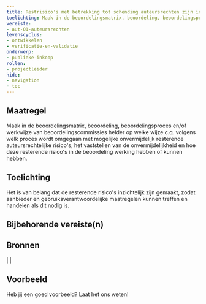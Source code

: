 ```yaml
---
title: Restrisico's met betrekking tot schending auteursrechten zijn inzichtelijk gemaakt
toelichting: Maak in de beoordelingsmatrix, beoordeling, beoordelingsproces en/of werkwijze van beoordelingscommissies helder op welke wijze c.q. volgens welk proces wordt omgegaan met mogelijke onvermijdelijk resterende auteursrechtelijke risico's, het vaststellen van de onvermijdelijkheid en hoe deze resterende risico's in de beoordeling werking hebben of kunnen hebben.
vereiste:
- aut-01-auteursrechten
levenscyclus:
- ontwikkelen
- verificatie-en-validatie
onderwerp:
- publieke-inkoop
rollen:
- projectleider
hide:
- navigation
- toc
---
```


<!-- tags -->
## Maatregel

Maak in de beoordelingsmatrix, beoordeling, beoordelingsproces en/of werkwijze van beoordelingscommissies helder op welke wijze c.q.
volgens welk proces wordt omgegaan met mogelijke onvermijdelijk resterende auteursrechtelijke risico's, het vaststellen van de onvermijdelijkheid en hoe deze resterende risico's in de beoordeling werking hebben of kunnen hebben.

## Toelichting

Het is van belang dat de resterende risico's inzichtelijk zijn gemaakt, zodat aanbieder en gebruiksverantwoordelijke maatregelen kunnen treffen en handelen als dit nodig is.
 

## Bijbehorende vereiste(n)

<!-- list_vereisten_on_maatregelen_page -->

## Bronnen

| |

## Voorbeeld

Heb jij een goed voorbeeld? Laat het ons weten!

